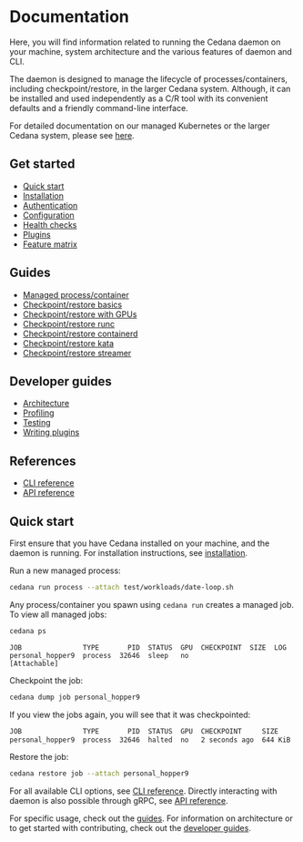 # Documentation

Here, you will find information related to running the Cedana daemon on your machine, system architecture and the various features of daemon and CLI.

The daemon is designed to manage the lifecycle of processes/containers, including checkpoint/restore, in the larger Cedana system. Although, it can be installed and used independently as a C/R tool with its convenient defaults and a friendly command-line interface.

For detailed documentation on our managed Kubernetes or the larger Cedana system, please see [here](https://docs.cedana.ai).

## Get started
- [Quick start](#quick-start)
- [Installation](installation.md)
- [Authentication](authentication.md)
- [Configuration](configuration.md)
- [Health checks](health.md)
- [Plugins](plugins.md)
- [Feature matrix](features.md)

## Guides
- [Managed process/container](managed.md)
- [Checkpoint/restore basics](cr.md)
- [Checkpoint/restore with GPUs](gpu/cr.md)
- [Checkpoint/restore runc](runc/cr.md)
- [Checkpoint/restore containerd](runc/cr.md)
- [Checkpoint/restore kata](kata/kata.md)
- [Checkpoint/restore streamer](streamer/cr.md)

## Developer guides
- [Architecture](dev/architecture.md)
- [Profiling](dev/profiling.md)
- [Testing](dev/testing.md)
- [Writing plugins](dev/writing_plugins.md)

## References
- [CLI reference](cli/cedana.md)
- [API reference](api.md)

## Quick start

First ensure that you have Cedana installed on your machine, and the daemon is running. For installation instructions, see [installation](installation.md).

Run a new managed process:

```sh
cedana run process --attach test/workloads/date-loop.sh
```

Any process/container you spawn using `cedana run` creates a managed job. To view all managed jobs:

```sh
cedana ps
```

```
JOB               TYPE       PID  STATUS  GPU  CHECKPOINT  SIZE  LOG
personal_hopper9  process  32646  sleep   no                     [Attachable]
```

Checkpoint the job:

```sh
cedana dump job personal_hopper9
```

If you view the jobs again, you will see that it was checkpointed:

```sh
JOB               TYPE       PID  STATUS  GPU  CHECKPOINT     SIZE     LOG
personal_hopper9  process  32646  halted  no   2 seconds ago  644 KiB
```

Restore the job:

```sh
cedana restore job --attach personal_hopper9
```

For all available CLI options, see [CLI reference](cli/cedana.md). Directly interacting with daemon is also possible through gRPC, see [API reference](api.md).

For specific usage, check out the [guides](#guides). For information on architecture or to get started with contributing, check out the [developer guides](#developer-guides).
